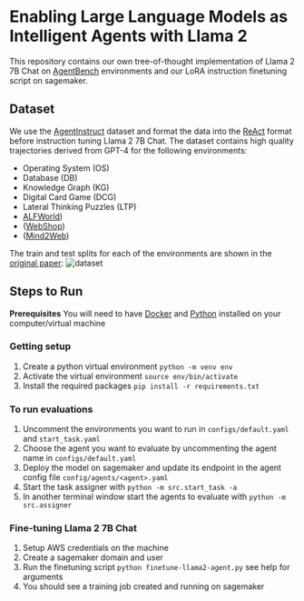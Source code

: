 # Enabling Large Language Models as Intelligent Agents with Llama 2

This repository contains our own tree-of-thought implementation of Llama 2 7B Chat on [AgentBench](https://github.com/THUDM/AgentBench) environments and our LoRA instruction finetuning script on sagemaker.

## Dataset
We use the [AgentInstruct](https://huggingface.co/datasets/THUDM/AgentInstruct) dataset and format the data into the [ReAct](https://arxiv.org/abs/2210.03629) format before instruction tuning Llama 2 7B Chat. The dataset contains high quality trajectories derived from GPT-4 for the following environments:

-  Operating System (OS)
-  Database (DB)
-  Knowledge Graph (KG)
-  Digital Card Game (DCG)
-  Lateral Thinking Puzzles (LTP)
-  [ALFWorld](https://github.com/alfworld/alfworld))
-  ([WebShop](https://github.com/princeton-nlp/webshop))
-  ([Mind2Web](https://github.com/OSU-NLP-Group/Mind2Web))

The train and test splits for each of the environments are shown in the [original paper](https://arxiv.org/abs/2308.03688):
![dataset](./assets/statistics.png)

## Steps to Run
**Prerequisites** You will need to have [Docker](https://www.docker.com/) and [Python](https://python.org) installed on your computer/virtual machine

### Getting setup
1. Create a python virtual environment `python -m venv env`
2. Activate the virtual environment `source env/bin/activate`
3. Install the required packages `pip install -r requirements.txt`

### To run evaluations
1. Uncomment the environments you want to run in `configs/default.yaml` and `start_task.yaml`
2. Choose the agent you want to evaluate by uncommenting the agent name in `configs/default.yaml`
3. Deploy the model on sagemaker and update its endpoint in the agent config file `config/agents/<agent>.yaml`
4. Start the task assigner with `python -m src.start_task -a`
5. In another terminal window start the agents to evaluate with `python -m src.assigner`

### Fine-tuning Llama 2 7B Chat
1. Setup AWS credentials on the machine
2. Create a sagemaker domain and user
3. Run the finetuning script `python finetune-llama2-agent.py` see help for arguments
4. You should see a training job created and running on sagemaker
